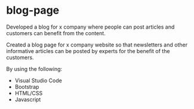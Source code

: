 # blog-page

Developed a blog for x company where people can post articles and customers can benefit from the content.

Created a blog page for x company website so that newsletters and other informative articles can be posted by experts for the benefit of the customers.

By using the following:

- Visual Studio Code
- Bootstrap
- HTML/CSS
- Javascript
